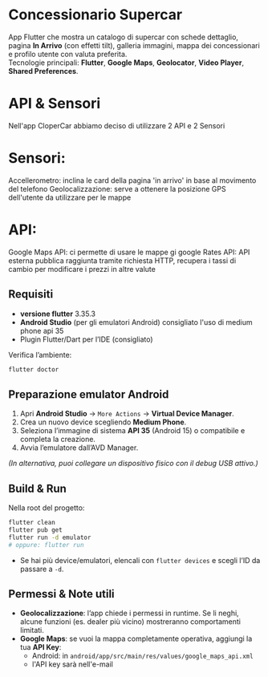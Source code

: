 # Concessionario Supercar

App Flutter che mostra un catalogo di supercar con schede dettaglio, pagina **In Arrivo** (con effetti tilt), galleria immagini, mappa dei concessionari e profilo utente con valuta preferita.  
Tecnologie principali: **Flutter**, **Google Maps**, **Geolocator**, **Video Player**, **Shared Preferences**.

# **API & Sensori**
Nell'app CloperCar abbiamo deciso di utilizzare 
2 API e 2 Sensori
# **Sensori:**
Accellerometro:
inclina le card della pagina 'in arrivo' in base al movimento del telefono
Geolocalizzazione:
serve a ottenere la posizione GPS dell'utente da utilizzare per le mappe
# **API:**
Google Maps API:
ci permette di usare le mappe gi google
Rates API:
API esterna pubblica raggiunta tramite richiesta HTTP, recupera i tassi di cambio per modificare i prezzi in altre valute

## Requisiti

- **versione flutter** 3.35.3 
- **Android Studio** (per gli emulatori Android)
  consigliato l'uso di medium phone api 35
- Plugin Flutter/Dart per l’IDE (consigliato)

Verifica l’ambiente:
```bash
flutter doctor
```

## Preparazione emulator Android

1. Apri **Android Studio** → `More Actions` → **Virtual Device Manager**.
2. Crea un nuovo device scegliendo **Medium Phone**.
3. Seleziona l’immagine di sistema **API 35** (Android 15) o compatibile e completa la creazione.
4. Avvia l’emulatore dall’AVD Manager.

*(In alternativa, puoi collegare un dispositivo fisico con il debug USB attivo.)*

## Build & Run

Nella root del progetto:

```bash
flutter clean
flutter pub get
flutter run -d emulator   
# oppure: flutter run
```

- Se hai più device/emulatori, elencali con `flutter devices` e scegli l’ID da passare a `-d`.

## Permessi & Note utili

- **Geolocalizzazione**: l’app chiede i permessi in runtime. Se li neghi, alcune funzioni (es. dealer più vicino) mostreranno comportamenti limitati.
- **Google Maps**: se vuoi la mappa completamente operativa, aggiungi la tua **API Key**:
  - Android: in `android/app/src/main/res/values/google_maps_api.xml` 
  - l'API key sarà nell'e-mail


